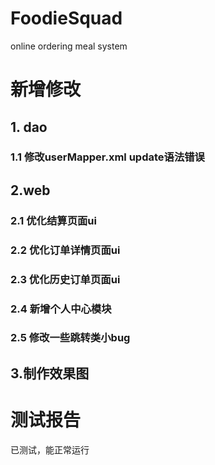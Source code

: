 # FoodieSquad
 online ordering meal system
# 新增修改
## 1. dao
### 1.1 修改userMapper.xml update语法错误
## 2.web
### 2.1 优化结算页面ui
### 2.2 优化订单详情页面ui
### 2.3 优化历史订单页面ui
### 2.4 新增个人中心模块
### 2.5 修改一些跳转类小bug
## 3.制作效果图
# 测试报告
已测试，能正常运行


